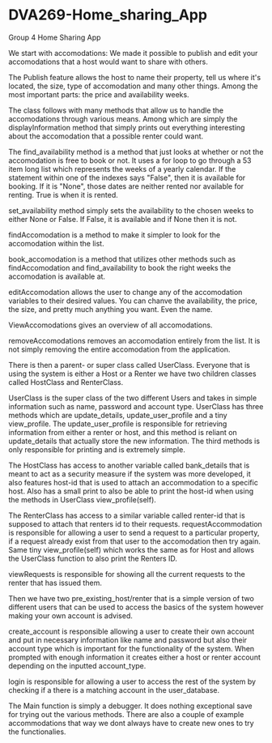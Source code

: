 # DVA269-Home_sharing_App
Group 4 Home Sharing App

We start with accomodations: We made it possible to publish and edit your accomodations that a host would want to share
with others.

The Publish feature allows the host to name their property, tell us where it's located, the size, type of accomodation 
and many other things. Among the most important parts: the price and availability weeks.

The class follows with many methods that allow us to handle the accomodations
through various means. Among which are simply the displayInformation method that
simply prints out everything interesting about the accomodation that a possible renter could want.

The find_availability method is a method that just looks at whether or not the accomodation is free to book or not.
It uses a for loop to go through a 53 item long list which represents the weeks of a yearly calendar.
If the statement within one of the indexes says "False", then it is available for booking. If it is "None", those dates 
are neither rented nor available for renting. True is when it is rented.

set_availability method simply sets the availability to the chosen weeks to either None or False. If False, it is 
available and if None then it is not.

findAccomodation is a method to make it simpler to look for the accomodation within the list.

book_accomodation is a method that utilizes other methods such as findAccomodation and find_availability to book the 
right weeks the accomodation is available at.

editAccomodation allows the user to change any of the accomodation variables to their desired values. You can chanve
the availability, the price, the size, and pretty much anything you want. Even the name.

ViewAccomodations gives an overview of all accomodations.

removeAccomodations removes an accomodation entirely from the list. It is not simply removing the entire accomodation 
from the application.

There is then a parent- or super class called UserClass. Everyone that is using the system is either a Host or a Renter we have two children classes called HostClass and RenterClass.

UserClass is the super class of the two different Users and takes in simple information such as name, password and account type. UserClass has three methods which are update_details, update_user_profile and a tiny view_profile. The update_user_profile is responsible for retrieving information from either a renter or host, and this method is reliant on update_details that actually store the new information. The third methods is only responsible for printing and is extremely simple.

The HostClass has access to another variable called bank_details that is meant to act as a security measure if the system was more developed, it also features host-id that is used to attach an accommodation to a specific host. Also has a small print to also be able to print the host-id when using the methods in UserClass view_profile(self).

The RenterClass has access to a similar variable called renter-id that is supposed to attach that renters id to their requests. 
requestAccommodation is responsible for allowing a user to send a request to a particular property, if a request already exist from that user to the accomodation then try again.
Same tiny view_profile(self) which works the same as for Host and allows the UserClass function to also print the Renters ID.

viewRequests is responsible for showing all the current requests to the renter that has issued them.

Then we have two pre_existing_host/renter that is a simple version of two different users that can be used to access the basics of the system however making your own account is advised.

create_account is responsible allowing a user to create their own account and put in necessary information like name and password but also their account type which is important for the functionality of the system.
When prompted with enough information it creates either a host or renter account depending on the inputted account_type.

login is responsible for allowing a user to access the rest of the system by checking if a there is a matching account in the user_database.

The Main function is simply a debugger. It does nothing exceptional save for trying out the various methods.
There are also a couple of example accommodations that way we dont always have to create new ones to try the functionalies.


